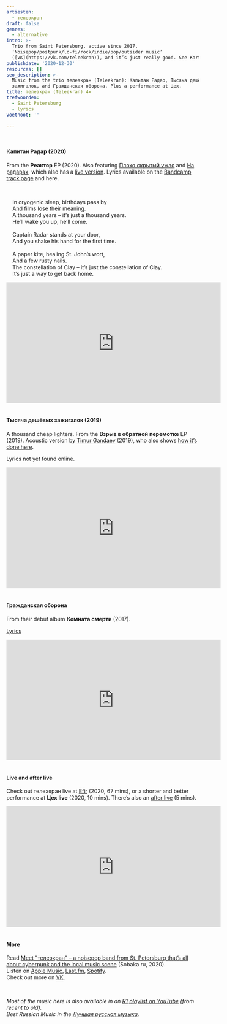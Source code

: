 ```yaml
---
artiesten:
  - телеэкран
draft: false
genres:
  - alternative
intro: >-
  Trio from Saint Petersburg, active since 2017.
  ‘Noisepop/postpunk/lo-fi/rock/indie/pop/outsider music’
  ([VK](https://vk.com/teleekran)), and it’s just really good. See Kartaslov for the [meaning of the word «телеэкран»](https://kartaslov.ru/%D0%B7%D0%BD%D0%B0%D1%87%D0%B5%D0%BD%D0%B8%D0%B5-%D1%81%D0%BB%D0%BE%D0%B2%D0%B0/%D1%82%D0%B5%D0%BB%D0%B5%D1%8D%D0%BA%D1%80%D0%B0%D0%BD), which tells you that a tele-ekran is a TV screen.
publishdate: '2020-12-30'
resources: []
seo_description: >-
  Music from the trio телеэкран (Teleekran): Капитан Радар, Тысяча дешёвых
  зажигалок, and Гражданская оборона. Plus a performance at Цех.
title: телеэкран (Teleekran) 4x
trefwoorden:
  - Saint Petersburg
  - lyrics
voetnoot: ''

---
```


<br/>

#### Капитан Радар (2020)

From the **Реактор** EP (2020). Also featuring [Плохо скрытый ужас](https://youtu.be/LLUDy7MMIKw) and [На радарах](https://youtu.be/e47lBrkYeL0), which also has a [live version](https://youtu.be/qBOcY8PGKHQ). Lyrics available on the [Bandcamp track page](https://rawpopsyndicate.bandcamp.com/track/--399) and here.

<br/>

&nbsp; &nbsp; In cryogenic sleep, birthdays pass by<br/>&nbsp; &nbsp; And films lose their meaning.<br/>&nbsp; &nbsp; A thousand years – it’s just a thousand years.<br/>&nbsp; &nbsp; He’ll wake you up, he’ll come.<br/><br/>&nbsp; &nbsp; Captain Radar stands at your door,<br/>&nbsp; &nbsp; And you shake his hand for the first time.<br/><br/>&nbsp; &nbsp; A paper kite, healing St. John’s wort,<br/>&nbsp; &nbsp; And a few rusty nails.<br/>&nbsp; &nbsp; The constellation of Clay – it’s just the constellation of Clay.<br/>&nbsp; &nbsp; It’s just a way to get back home.


<iframe width="560" height="315" src="https://www.youtube.com/embed/vbtFBqabqd0" frameborder="0" allow="accelerometer; autoplay; clipboard-write; encrypted-media; gyroscope; picture-in-picture" allowfullscreen></iframe>

<br/>
<br/>

#### Тысяча дешёвых зажигалок (2019)

A thousand cheap lighters. From the **Взрыв в обратной перемотке** EP (2019). Acoustic version by [Timur Gandaev](https://youtu.be/CBYuID9diBM) (2019), who also shows [how it’s done here](https://youtu.be/ulIpFxaXTLg).

Lyrics not yet found online.

<iframe width="560" height="315" src="https://www.youtube.com/embed/BHbKUyFfkW8" frameborder="0" allow="accelerometer; autoplay; clipboard-write; encrypted-media; gyroscope; picture-in-picture" allowfullscreen></iframe>

<br/>
<br/>

#### Гражданская оборона

From their debut album **Комната смерти** (2017).

[Lyrics](https://www.musixmatch.com/lyrics/%D0%A2%D0%B5%D0%BB%D0%B5%D1%8D%D0%BA%D1%80%D0%B0%D0%BD/%D0%93%D1%80%D0%B0%D0%B6%D0%B4%D0%B0%D0%BD%D1%81%D0%BA%D0%B0%D1%8F-%D0%BE%D0%B1%D0%BE%D1%80%D0%BE%D0%BD%D0%B0)

<iframe width="560" height="315" src="https://www.youtube.com/embed/7jdChaBMy0k" frameborder="0" allow="accelerometer; autoplay; clipboard-write; encrypted-media; gyroscope; picture-in-picture" allowfullscreen></iframe>

<br/>
<br/>

#### Live and after live

Check out телеэкран live at [Efir](https://youtu.be/IvdnbbrbpxQ) (2020, 67 mins), or a shorter and better performance at **Цех live** (2020, 10 mins). There’s also an [after live](https://youtu.be/xTxWARSfO9Q) (5 mins).

<iframe width="560" height="315" src="https://www.youtube.com/embed/boHBPvtzCjk" frameborder="0" allow="accelerometer; autoplay; clipboard-write; encrypted-media; gyroscope; picture-in-picture" allowfullscreen></iframe>

<br/>
<br/>

#### More

Read [Meet "телеэкран" – a noisepop band from St. Petersburg that’s all about cyberpunk and the local music scene](https://www.sobaka.ru/entertainment/music/105562) (Sobaka.ru, 2020).<br/>Listen on [Apple Music](https://music.apple.com/us/artist/%D1%82%D0%B5%D0%BB%D0%B5%D1%8D%D0%BA%D1%80%D0%B0%D0%BD/1351789710), [Last.fm](https://www.last.fm/ru/music/%D1%82%D0%B5%D0%BB%D0%B5%D1%8D%D0%BA%D1%80%D0%B0%D0%BD), [Spotify](https://open.spotify.com/artist/28HLIB1HGgiMtzausyFWGu).<br/>Check out more on [VK](https://vk.com/teleekran).

<br/>

*Most of the music here is also available in an [R1 playlist on YouTube](https://www.youtube.com/playlist?list=PLeE-zqOrSLhxfIpK2vuUJNCKSzyVBi0yM) (from recent to old).*<br/>
*Best Russian Music in the [Лучшая русская музыка](https://www.youtube.com/playlist?list=PLeE-zqOrSLhxTFYDvlwUu4hYby9DojwoD).*
